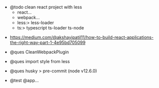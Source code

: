 - @todo clean react project with less
  - react...
  - webpack...
  - less:> less-loader
  - ts:> typescript ts-loader ts-node

* https://medium.com/@akshayjpatil11/how-to-build-react-applications-the-right-way-part-1-4e95bd705099

- @ques CleanWebpackPlugin

* @ques import style from less

* @ques husky > pre-commit (node v12.6.0)

- @test @app...
